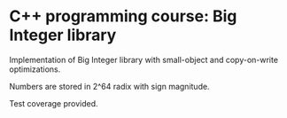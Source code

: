 # C++ programming course: Big Integer library

Implementation of Big Integer library with small-object and copy-on-write optimizations.

Numbers are stored in 2^64 radix with sign magnitude. 

Test coverage provided. 
